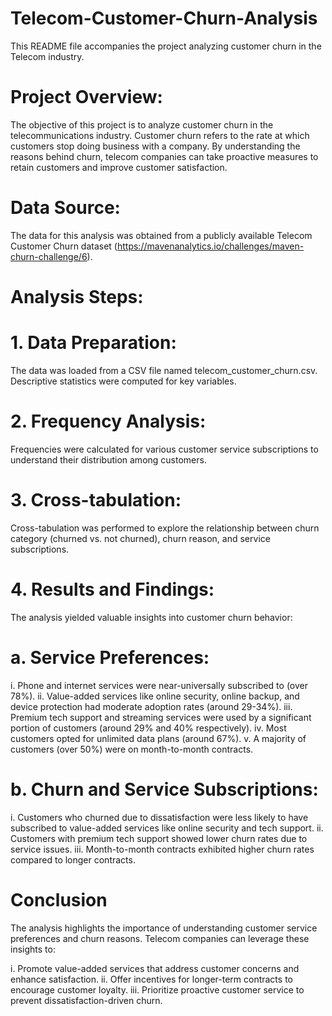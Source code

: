 # Telecom-Customer-Churn-Analysis

This README file accompanies the project analyzing customer churn in the Telecom industry.

# Project Overview:

The objective of this project is to analyze customer churn in the telecommunications industry. Customer churn refers to the rate at which customers stop doing business with a company. By understanding the reasons behind churn, telecom companies can take proactive measures to retain customers and improve customer satisfaction.

# Data Source:

The data for this analysis was obtained from a publicly available Telecom Customer Churn dataset (https://mavenanalytics.io/challenges/maven-churn-challenge/6).

# Analysis Steps:

# 1. Data Preparation:

The data was loaded from a CSV file named telecom_customer_churn.csv.
Descriptive statistics were computed for key variables.

# 2. Frequency Analysis:

Frequencies were calculated for various customer service subscriptions to understand their distribution among customers.

# 3. Cross-tabulation:

Cross-tabulation was performed to explore the relationship between churn category (churned vs. not churned), churn reason, and service subscriptions.

# 4. Results and Findings:

The analysis yielded valuable insights into customer churn behavior:

# a. Service Preferences:
i. Phone and internet services were near-universally subscribed to (over 78%).
ii. Value-added services like online security, online backup, and device protection had moderate adoption rates (around 29-34%).
iii. Premium tech support and streaming services were used by a significant portion of customers (around 29% and 40% respectively).
iv. Most customers opted for unlimited data plans (around 67%).
v. A majority of customers (over 50%) were on month-to-month contracts.

# b. Churn and Service Subscriptions:
i. Customers who churned due to dissatisfaction were less likely to have subscribed to value-added services like online security and tech support.
ii. Customers with premium tech support showed lower churn rates due to service issues.
iii. Month-to-month contracts exhibited higher churn rates compared to longer contracts.

# Conclusion
The analysis highlights the importance of understanding customer service preferences and churn reasons. Telecom companies can leverage these insights to:

i. Promote value-added services that address customer concerns and enhance satisfaction.
ii. Offer incentives for longer-term contracts to encourage customer loyalty.
iii. Prioritize proactive customer service to prevent dissatisfaction-driven churn.
